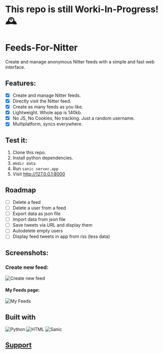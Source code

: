 # This repo is still Worki-In-Progress! 🕰️

# Feeds-For-Nitter
Create and manage anonymous Nitter feeds with a simple and fast web interface.

## Features:
- [x] Create and manage Nitter feeds.
- [x] Directly visit the Nitter feed.
- [x] Create as many feeds as you like.
- [x] Lightweight. Whole app is 140kb.
- [x] No JS, No Cookies, No tracking. Just a random username.
- [x] Multiplatform, syncs everywhere.

## Test it:

1. Clone this repo.
2. Install python dependencies.
3. `mkdir data`
3. Run `sanic server.app`
4. Visit http://127.0.0.1:8000

## Roadmap

- [ ] Delete a feed
- [ ] Delete a user from a feed
- [ ] Export data as json file
- [ ] Import data from json file
- [ ] Save tweets via URL and display them
- [ ] Autodelete empty users
- [ ] Display feed tweets in app from rss (less data)

## Screenshots:

### Create new feed:
![Create new feed](https://i.imgur.com/aWziQfG.png)

#### My Feeds page:
![My Feeds](https://i.imgur.com/MrzVpyt.png)


## Built with

![Python](https://img.shields.io/badge/Python-3776AB?style=for-the-badge&logo=python&logoColor=white)
![HTML](https://img.shields.io/badge/HTML-239120?style=for-the-badge&logo=html5&logoColor=white)
![Sanic](https://img.shields.io/badge/-SANIC-ff69b4?style=for-the-badge)


## [Support](https://github.com/pluja/pluja/blob/main/SUPPORT.md)
